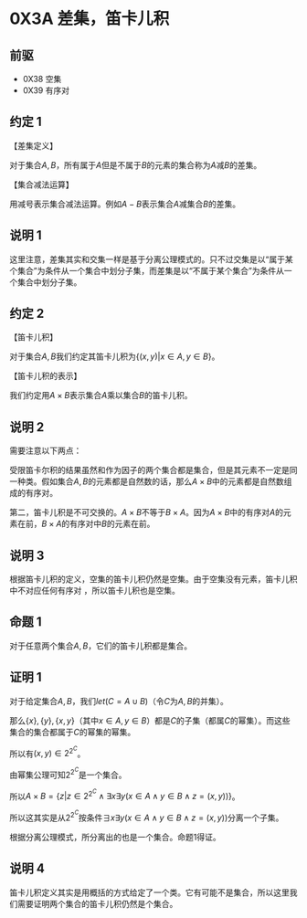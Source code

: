 # 0X3A 差集，笛卡儿积

## 前驱

* 0X38 空集
* 0X39 有序对

## 约定 1

【差集定义】

对于集合$A,B$，所有属于$A$但是不属于$B$的元素的集合称为$A$减$B$的差集。

【集合减法运算】

用减号表示集合减法运算。例如$A-B$表示集合$A$减集合$B$的差集。

## 说明 1

这里注意，差集其实和交集一样是基于分离公理模式的。只不过交集是以“属于某个集合”为条件从一个集合中划分子集，而差集是以“不属于某个集合”为条件从一个集合中划分子集。

## 约定 2

【笛卡儿积】

对于集合$A,B$我们约定其笛卡儿积为$\{(x,y)| x\in A,y\in B\}$。

【笛卡儿积的表示】

我们约定用$A \times B$表示集合$A$乘以集合$B$的笛卡儿积。

## 说明 2

需要注意以下两点：

受限笛卡尔积的结果虽然和作为因子的两个集合都是集合，但是其元素不一定是同一种类。假如集合$A,B$的元素都是自然数的话，那么$A \times B$中的元素都是自然数组成的有序对。

第二，笛卡儿积是不可交换的。$A \times B$不等于$B \times A$。因为$A \times B$中的有序对$A$的元素在前，$B \times A$的有序对中$B$的元素在前。

## 说明 3

根据笛卡儿积的定义，空集的笛卡儿积仍然是空集。由于空集没有元素，笛卡儿积中不对应任何有序对 ，所以笛卡儿积也是空集。

## 命题 1

对于任意两个集合$A,B$，它们的笛卡儿积都是集合。

## 证明 1

对于给定集合$A,B$，我们$let(C=A\cup B)$（令$C$为$A,B$的并集）。

那么$\{x\},\{y\},\{x,y\}$（其中$x\in A,y\in B$）都是$C$的子集（都属$C$的幂集）。而这些集合的集合都属于$C$的幂集的幂集。

所以有$(x,y)\in 2^{2^C}$。

由幂集公理可知$2^{2^C}$是一个集合。

所以$A \times B=\{z|z \in 2^{2^C} \wedge \exists x \exists y(x\in A\wedge y \in B \wedge z=(x,y))\}$。

所以这其实是从$2^{2^C}$按条件$\exists x \exists y(x\in A\wedge y \in B \wedge z=(x,y))$分离一个子集。

根据分离公理模式，所分离出的也是一个集合。命题1得证。

## 说明 4

笛卡儿积定义其实是用概括的方式给定了一个类。它有可能不是集合，所以这里我们需要证明两个集合的笛卡儿积仍然是个集合。